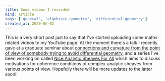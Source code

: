 ```yaml
---
title: Some videos I recorded
kind: article
tags: ['general', 'algebraic-geometry', 'differential-geometry']
created_at: 2020-06-02
---
```


This is a very short post just to say that I've started uploading some maths-related videos to my YouTube page. At the moment there's a talk I recently gave at a graduate seminar about [connections and curvature from the point of view of somebody trying to avoid differential geometry](https://www.youtube.com/playlist?list=PL1-fVcTSjrGT6ZQky9HoFVyiWgZwhc0ZZ), and a series I've been working on called [Nice Analytic Sheaves For All](https://www.youtube.com/playlist?list=PL1-fVcTSjrGSrMHbNcPpdbhNFbCU-FXVL) which aims to discuss motivations for coherence conditions of complex-analytic sheaves from various points of view. Hopefully there will be more updates to the latter soon!

<!-- more -->